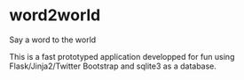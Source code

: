 # word2world
Say a word to the world

This is a fast prototyped application developped for fun using Flask/Jinja2/Twitter Bootstrap and sqlite3 as a database.
